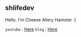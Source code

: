 ## shlifedev
 Hello. I'm Cheese Allery Hamster :)
 
 `youtube` : [Here](https://www.youtube.com/channel/UCm1oY9SLzVgVPCvMcqcDUdg)
 `blog` : [Here](https://shlifedev.tistory.com/)
